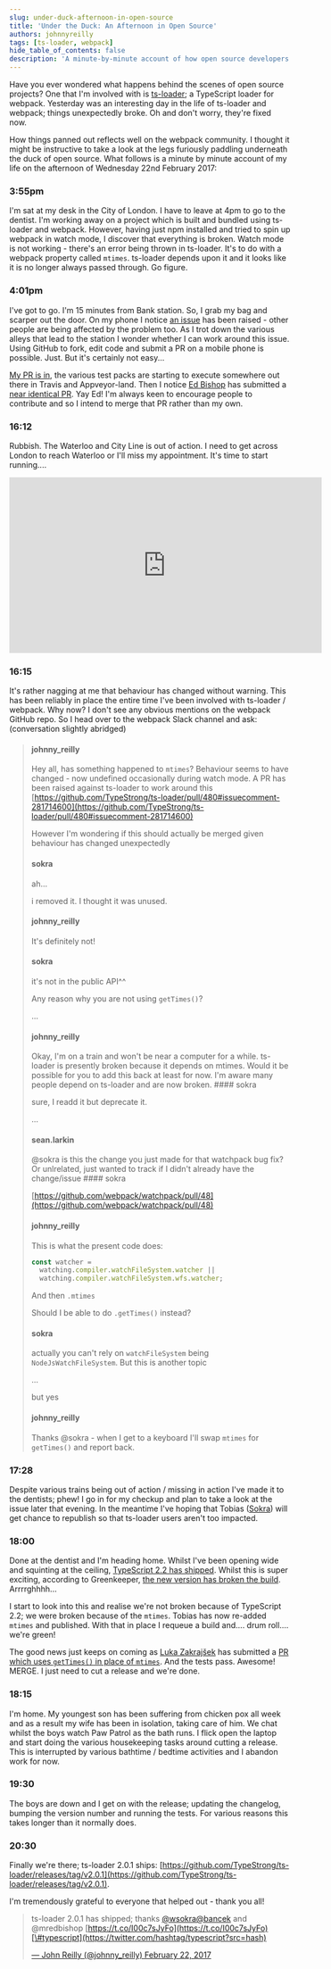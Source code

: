 ```yaml
---
slug: under-duck-afternoon-in-open-source
title: 'Under the Duck: An Afternoon in Open Source'
authors: johnnyreilly
tags: [ts-loader, webpack]
hide_table_of_contents: false
description: 'A minute-by-minute account of how open source developers fixed an issue with ts-loader and webpack, demonstrating the collaborative nature of the community.'
---
```


Have you ever wondered what happens behind the scenes of open source projects? One that I'm involved with is [ts-loader](https://github.com/typestrong/ts-loader); a TypeScript loader for webpack. Yesterday was an interesting day in the life of ts-loader and webpack; things unexpectedly broke. Oh and don't worry, they're fixed now.

<!--truncate-->

How things panned out reflects well on the webpack community. I thought it might be instructive to take a look at the legs furiously paddling underneath the duck of open source. What follows is a minute by minute account of my life on the afternoon of Wednesday 22nd February 2017:

### 3:55pm

I'm sat at my desk in the City of London. I have to leave at 4pm to go to the dentist. I'm working away on a project which is built and bundled using ts-loader and webpack. However, having just npm installed and tried to spin up webpack in watch mode, I discover that everything is broken. Watch mode is not working - there's an error being thrown in ts-loader. It's to do with a webpack property called `mtimes`. ts-loader depends upon it and it looks like it is no longer always passed through. Go figure.

### 4:01pm

I've got to go. I'm 15 minutes from Bank station. So, I grab my bag and scarper out the door. On my phone I notice [an issue](https://github.com/TypeStrong/ts-loader/issues/479) has been raised - other people are being affected by the problem too. As I trot down the various alleys that lead to the station I wonder whether I can work around this issue. Using GitHub to fork, edit code and submit a PR on a mobile phone is possible. Just. But it's certainly not easy...

[My PR is in](https://github.com/TypeStrong/ts-loader/pull/481), the various test packs are starting to execute somewhere out there in Travis and Appveyor-land. Then I notice [Ed Bishop](https://github.com/mredbishop) has submitted a [near identical PR](https://github.com/TypeStrong/ts-loader/pull/480). Yay Ed! I'm always keen to encourage people to contribute and so I intend to merge that PR rather than my own.

### 16:12

Rubbish. The Waterloo and City Line is out of action. I need to get across London to reach Waterloo or I'll miss my appointment. It's time to start running....

<iframe width="560" height="315" src="https://www.youtube.com/embed/4IBGernmtKA" frameBorder="0" allowFullScreen=""></iframe>

### 16:15

It's rather nagging at me that behaviour has changed without warning. This has been reliably in place the entire time I've been involved with ts-loader / webpack. Why now? I don't see any obvious mentions on the webpack GitHub repo. So I head over to the webpack Slack channel and ask: (conversation slightly abridged)

> #### johnny_reilly
>
> Hey all, has something happened to `mtimes`? Behaviour seems to have changed - now undefined occasionally during watch mode. A PR has been raised against ts-loader to work around this [https://github.com/TypeStrong/ts-loader/pull/480#issuecomment-281714600](https://github.com/TypeStrong/ts-loader/pull/480#issuecomment-281714600)
>
> However I'm wondering if this should actually be merged given behaviour has changed unexpectedly
>
> #### sokra
>
> ah...
>
> i removed it. I thought it was unused.
>
> #### johnny_reilly
>
> It's definitely not!
>
> #### sokra
>
> it's not in the public API^^
>
> Any reason why you are not using `getTimes()`?
>
> ...
>
> #### johnny_reilly
>
> Okay, I'm on a train and won't be near a computer for a while. ts-loader is presently broken because it depends on mtimes. Would it be possible for you to add this back at least for now. I'm aware many people depend on ts-loader and are now broken. #### sokra
>
> sure, I readd it but deprecate it.
>
> ...
>
> #### sean.larkin
>
> @sokra is this the change you just made for that watchpack bug fix? Or unlrelated, just wanted to track if I didn't already have the change/issue #### sokra
>
> [https://github.com/webpack/watchpack/pull/48](https://github.com/webpack/watchpack/pull/48)
>
> #### johnny_reilly
>
> This is what the present code does:
>
> ```js
> const watcher =
>   watching.compiler.watchFileSystem.watcher ||
>   watching.compiler.watchFileSystem.wfs.watcher;
> ```
>
> And then `.mtimes`
>
> Should I be able to do `.getTimes()` instead?
>
> #### sokra
>
> actually you can't rely on `watchFileSystem` being `NodeJsWatchFileSystem`. But this is another topic
>
> ...
>
> but yes
>
> #### johnny_reilly
>
> Thanks @sokra - when I get to a keyboard I'll swap `mtimes` for `getTimes()` and report back.

### 17:28

Despite various trains being out of action / missing in action I've made it to the dentists; phew! I go in for my checkup and plan to take a look at the issue later that evening. In the meantime I've hoping that Tobias ([Sokra](https://twitter.com/wsokra)) will get chance to republish so that ts-loader users aren't too impacted.

### 18:00

Done at the dentist and I'm heading home. Whilst I've been opening wide and squinting at the ceiling, [TypeScript 2.2 has shipped](https://blogs.msdn.microsoft.com/typescript/2017/02/22/announcing-typescript-2-2/). Whilst this is super exciting, according to Greenkeeper, [the new version has broken the build](https://github.com/TypeStrong/ts-loader/pull/483). Arrrrghhhh...

I start to look into this and realise we're not broken because of TypeScript 2.2; we were broken because of the `mtimes`. Tobias has now re-added `mtimes` and published. With that in place I requeue a build and.... drum roll.... we're green!

The good news just keeps on coming as [Luka Zakrajšek](https://twitter.com/bancek) has submitted a [PR which uses `getTimes()` in place of `mtimes`](https://github.com/TypeStrong/ts-loader/pull/482). And the tests pass. Awesome! MERGE. I just need to cut a release and we're done.

### 18:15

I'm home. My youngest son has been suffering from chicken pox all week and as a result my wife has been in isolation, taking care of him. We chat whilst the boys watch Paw Patrol as the bath runs. I flick open the laptop and start doing the various housekeeping tasks around cutting a release. This is interrupted by various bathtime / bedtime activities and I abandon work for now.

### 19:30

The boys are down and I get on with the release; updating the changelog, bumping the version number and running the tests. For various reasons this takes longer than it normally does.

### 20:30

Finally we're there; ts-loader 2.0.1 ships: [https://github.com/TypeStrong/ts-loader/releases/tag/v2.0.1](https://github.com/TypeStrong/ts-loader/releases/tag/v2.0.1).

I'm tremendously grateful to everyone that helped out - thank you all!

> ts-loader 2.0.1 has shipped; thanks [@wsokra](https://twitter.com/wSokra)[@bancek](https://twitter.com/bancek) and @mredbishop [https://t.co/I00c7sJyFo](https://t.co/I00c7sJyFo)[\#typescript](https://twitter.com/hashtag/typescript?src=hash)
>
> [— John Reilly (@johnny_reilly) February 22, 2017](https://twitter.com/johnny_reilly/status/834515296077627392)
